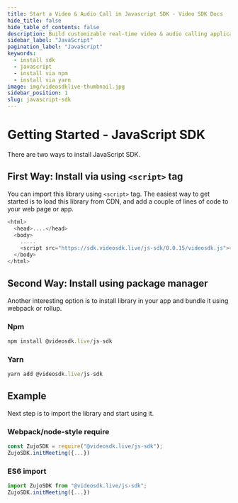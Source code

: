 ```yaml
---
title: Start a Video & Audio Call in Javascript SDK - Video SDK Docs
hide_title: false
hide_table_of_contents: false
description: Build customizable real-time video & audio calling applications in Javascript SDK using Video SDK add live Video & Audio conferencing to your applications.
sidebar_label: "JavaScript"
pagination_label: "JavaScript"
keywords:
  - install sdk
  - javascript
  - install via npm
  - install via yarn
image: img/videosdklive-thumbnail.jpg
sidebar_position: 1
slug: javascript-sdk
---
```


# Getting Started - JavaScript SDK

There are two ways to install JavaScript SDK.

## First Way: Install via using `<script>` tag

You can import this library using `<script>` tag. The easiest way to get started is to load this library from CDN, and add a couple of lines of code to your web page or app.

```js title="Install via <script>"
<html>
  <head>....</head>
  <body>
    .....
    <script src="https://sdk.videosdk.live/js-sdk/0.0.15/videosdk.js"></script>
  </body>
</html>
```

## Second Way: Install using package manager

Another interesting option is to install library in your app and bundle it using webpack or rollup.

### Npm

```js
npm install @videosdk.live/js-sdk
```

### Yarn

```js
yarn add @videosdk.live/js-sdk
```

## Example

Next step is to import the library and start using it.

### Webpack/node-style require

```js title="Webpack/node-style require"
const ZujoSDK = require("@videosdk.live/js-sdk");
ZujoSDK.initMeeting({...})
```

### ES6 import

```js title="ES6 import"
import ZujoSDK from "@videosdk.live/js-sdk";
ZujoSDK.initMeeting({...})
```

